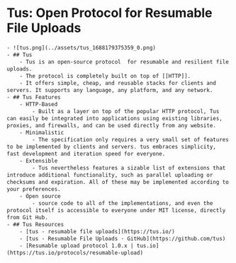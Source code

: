 # Tus: Open Protocol for Resumable  File Uploads
	- ![tus.png](../assets/tus_1688179375359_0.png)
	- ## Tus
		- Tus is an open-source protocol  for resumable and resilient file uploads.
		- The protocol is completely built on top of [[HTTP]].
		- It offers simple, cheap, and reusable stacks for clients and servers. It supports any language, any platform, and any network.
	- ## Tus Features
		- HTTP-Based
			- Built as a layer on top of the popular HTTP protocol, Tus can easily be integrated into applications using existing libraries, proxies, and firewalls, and can be used directly from any website.
		- Minimalistic
			- The specification only requires a very small set of features to be implemented by clients and servers. tus embraces simplicity, fast development and iteration speed for everyone.
		- Extensible
			- Tus nevertheless features a sizable list of extensions that introduce additional functionality, such as parallel uploading or checksums and expiration. All of these may be implemented according to your preferences.
		- Open source
			- source code to all of the implementations, and even the protocol itself is accessible to everyone under MIT license, directly from Git Hub.
	- ## Tus Resources
		- [tus - resumable file uploads](https://tus.io/)
		- [tus - Resumable File Uploads · GitHub](https://github.com/tus)
		- [Resumable upload protocol 1.0.x | tus.io](https://tus.io/protocols/resumable-upload)